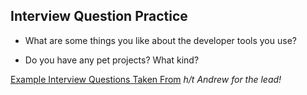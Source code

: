 ## Interview Question Practice


- What are some things you like about the developer tools you use?

- Do you have any pet projects? What kind?


[Example Interview Questions Taken From](https://github.com/h5bp/Front-end-Developer-Interview-Questions)
_h/t Andrew for the lead!_
